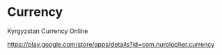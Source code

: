 # Currency
Kyrgyzstan Currency Online

https://play.google.com/store/apps/details?id=com.nurolopher.currency

